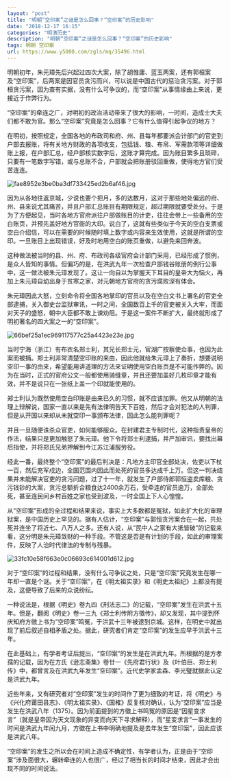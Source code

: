 ```yaml
---
layout: "post"
title: "明朝“空印案”之谜是怎么回事？“空印案”的历史影响"
date: "2018-12-17 16:15"
categories: "明清历史"
description: "明朝“空印案”之谜是怎么回事？“空印案”的历史影响"
tags: 明朝 空印案
url: https://www.y5000.com/zgls/mq/35496.html
---
```






明朝初年，朱元璋先后兴起过四次大案，除了胡惟庸、蓝玉两案，还有郭桓案及“空印案”，后两案是因官员贪污而兴，可以说是中国古代的惩治贪污案。对于郭桓贪污案，因为查有实据，没有什么可争议的，而“空印案”从事情缘由上来说，更接近于作弊行为。

“空印案”的牵连之广，对明初的政治活动带来了很大的影响，一时间，造成士大夫们都不敢为官。那么“空印案”究竟是怎么回事？它有什么值得引起争议的地方？

在明初，按照规定，全国各地的布政司和府、州、县每年都要派会计部门的官吏到户部去报账，将有关地方财政的各项收支，包括钱、粮、布帛、军需款项等详细做账上报，在户部汇总，经户部核实数字后，这账才算完成。因为账目繁多且琐碎，只要有一笔数字写错，或与总账不合，户部就会把账册驳回重做，使得地方官们受苦连连。

![fae8952e3be0ba3df733425ed2b6af46.jpg](https://img.y5000.com/uploads/allimg/181023/fae8952e3be0ba3df733425ed2b6af46.jpg)

因为从各地往返京城，少说也要个把月，多的达数月，这对于那些地处偏远的府、州、县来说尤其痛苦，并且户部汇总账目有期限规定，超过期限就要受处分。于是为了方便起见，当时各地方官府派往户部做账目的计吏，往往会带上一些备用的空白账页，并预先盖好地方官衙的大印。说白了，这就有些类似于今天的空白支票或空白介绍信，可以在需要的时候随时填上数字或内容来生效使用，这就是所谓的空印。一旦账目上出现错误，好及时地用空白的账页重做，以避免来回奔波。

这种做法被当时的县、州、府、布政司各级官府会计部门采用，已经形成了惯例，是众人皆知的事情。但偏巧的是，在洪武九年一次检查户部钱谷账册的例行公事中，这一做法被朱元璋发现了。这让一向自以为掌握天下耳目的皇帝大为恼火，再加上朱元璋自幼出身于贫寒之家，对元朝地方官府的贪污腐败深有体会。

朱元璋因此大怒，立刻命令将全国各地掌印的官员以及在空白文书上署名的官吏全部逮捕，关入御史台监狱审讯，一时之间，全国数百上千的官吏被关入大牢，而面对天子的盛怒，朝中大臣都不敢上谏劝阻。于是这一案件不断扩大，最终就形成了明初著名的四大案之一的“空印案”。

![66bef25a1ec969117577c25a4423e23e.jpg](https://img.y5000.com/uploads/allimg/181023/66bef25a1ec969117577c25a4423e23e.jpg)

当时宁海（浙江）有布衣名郑士利，其兄长郑士元，官湖广按察使佥事，也因为此案而被捕。郑士利非常清楚空印账的来由，因此他就给朱元璋上了奏折，想要说明空印一事的由来，希望能用讲道理的方法来证明使用空白账页是不可能作弊的。因为在当时，正式的官府公文一般都使用骑缝章，并且还要加盖好几枚印章才能有效，并不是说只在一张纸上盖一个印就能使用的。

郑士利认为既然使用空白印账是由来已久的习惯，就不应该加罪。他又从明朝的法理上辩解说，国家一直以来是先有法律明告天下百姓，然后才会对犯法的人判罪，但是从开国以来却从未就空印一事颁布法律，因此怎么能判罪呢？

并且一旦随便诛杀众官吏，如何能够服众。在封建君主专制时代，这种指责皇帝的作法，结果只是更加触怒了朱元璋。他下令将郑士利逮捕，并严加审讯，要找出幕后指使，并将郑氏兄弟押解到今江苏江浦服劳役。

经此一番，最终整个“空印案”的最后判决是：凡地方主印官全部处决，佐吏以下杖一百，然后充军戍边，全国范围内因此而处死的官员多达成千上万。但这一判决结果并未能解决官吏的贪污问题，过了十一年，就发生了户部侍郎郭恒盗卖库粮、贪污钱钞的大案，贪污总额折合粮食达2400余万石，受牵连的官员逾万，全部处死，甚至连民间乡村百姓之家也受到波及，一时全国上下人心惶惶。

从“空印案”形成的全过程和结果来说，事实上大多数都是冤狱，如此扩大化的审理狱案，是中国历史上罕见的。据有人估计，“空印案”与郭恒贪污案合在一起，共处死并连坐了将近七、八万人之多。还有人说，从“民中人之家有大抵皆破”的记载来看，这分明是朱元璋敛财的一种手段。不管这是否是有计划的手段，如此的审理案件，反映了人治时代律法的专制与残暴。

![33fc10e58f663e0c06693c614001d612.jpg](https://img.y5000.com/uploads/allimg/181023/33fc10e58f663e0c06693c614001d612.jpg)

对于“空印案”的过程和结果，没有什么可争议之处，只是“空印案”究竟发生在哪一年却一直是个谜。关于“空印案”，在《明太祖实录》和《明史太祖纪》上都没有提及，这便导致了后来的众说纷纭。

一种说法是，根据《明史》卷九四《刑法志二》的记载，“空印案”发生在洪武十五年。但是，翻阅《明史》卷一三九《郑士利传附方徵传》，却又发现，其中提到怀庆知府方徵上书为“空印案”鸣冤，于洪武十三年被逮到京城。这样，在明史中就出现了前后叙述自相矛盾之处。据此，研究者们肯定“空印案”的发生应早于洪武十三年。

在此基础上，有学者考证后提出，“空印案”的发生是在洪武九年。所根据的是方孝孺的记载，因为在方氏《逊志斋集》卷廿一《先府君行状》及《叶伯巨、郑士利传》中，都曾言及在洪武九年发生“空印案”。近代史学家孟森、李光璧就据此认定是洪武九年。

近些年来，又有研究者对“空印案”发生的时间作了更为细致的考证，将《明史》与《兴化府莆田县志》、《明太祖实录》、《国榷》反复核对确认，认为“空印案”应当是发生在洪武八年（1375）。因为前面提到的方徵上书鸣冤的原因是“因星变求言”（就是皇帝因为天文现象的异变而向天下寻求解释），而“星变求言”一事发生的时间是洪武九年闰九月，方徵在上书中明确地提及是去年发生“空印案”，因此应该是洪武八年。

“空印案”的发生之所以会在时间上造成不确定性，有学者认为，正是由于“空印案”涉及面很大，辗转牵连的人也很广，经过了相当长的时间才结束，因此才会出现不同的时间说法。
